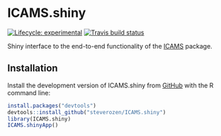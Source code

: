 
<!-- README.md is generated from README.Rmd. Please edit that file -->

# ICAMS.shiny

<!-- badges: start -->

[![Lifecycle:
experimental](https://img.shields.io/badge/lifecycle-experimental-orange.svg)](https://www.tidyverse.org/lifecycle/#experimental)
[![Travis build
status](https://travis-ci.org/steverozen/ICAMS.shiny.svg?branch=master)](https://travis-ci.org/steverozen/ICAMS.shiny)

<!-- badges: end -->

Shiny interface to the end-to-end functionality of the
[ICAMS](https://github.com/steverozen/ICAMS) package.

## Installation

Install the development version of ICAMS.shiny from
[GitHub](https://github.com/) with the R command line:

``` r
install.packages("devtools")
devtools::install_github("steverozen/ICAMS.shiny")
library(ICAMS.shiny)
ICAMS.shinyApp()
```

